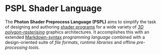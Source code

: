 PSPL Shader Language
====================

The **Photon Shader Preprocess Language (PSPL)** aims to simplify the task 
of designing and authoring 
[shader programs](http://en.wikipedia.org/wiki/Shader) for a wide variety of 
[*3D polygon-rasterising*](http://en.wikipedia.org/wiki/Rasterisation) 
graphics architectures. 
It accomplishes this with an extended 
[Markdown-syntax](http://en.wikipedia.org/wiki/Markdown) *programming language* 
combined with a design-oriented suite of *file formats*, *runtime libraries* 
and offline *pre-processing tools*. 
 

